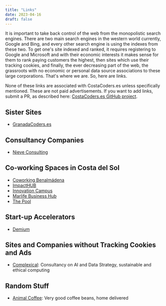 ```yaml
---
title: "Links"
date: 2023-04-16
draft: false
---
```


It is important to take back control of the web from the monopolistic search engines. There are two main search engines in the western world currently, Google and Bing, and every other search engine is using the indexes from these two. To get one's site indexed and ranked, it requires registering to Google and Microsoft and with their economic interests it makes sense for them to rank paying customers the highest, then sites which use their tracking cookies, and finally, the ever decreasing part of the web, the grassroots with no economic or personal data source associations to these large corporations. That's where we are. So, here are links.

None of these links are associated with CostaCoders.es unless specifically mentioned. These are not paid advertisements. If you want to add links, submit a PR, as described here: [CostaCoders.es GitHub project](https://github.com/keskival/costacoders.es).

## Sister Sites

- [GranadaCoders.es](https://granadacoders.es)

## Consultancy Companies

- [Nieve Consulting](https://www.nieveconsulting.com)

## Co-working Spaces in Costa del Sol

- [Coworking Benalmádena](https://coworkingbenalmadena.com)
- [ImpactHUB](https://malaga.impacthub.net/coworking-perchel)
- [Innovation Campus](https://innovationcampus.biz/malaga)
- [Marlife Business Hub](https://marlife.eu)
- [The Pool](https://www.thepool.es)

## Start-up Accelerators

- [Demium](https://demium.com)

## Sites and Companies without Tracking Cookies and Ads

- [Complexical](http://complexical.com): Consultancy on AI and Data Strategy, sustainable and ethical computing

## Random Stuff

- [Animal Coffee](https://animalcoffee.es): Very good coffee beans, home delivered
